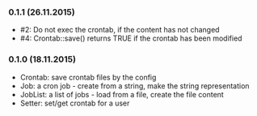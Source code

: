 ### 0.1.1 (26.11.2015)

* #2: Do not exec the crontab, if the content has not changed
* #4: Crontab::save() returns TRUE if the crontab has been modified

### 0.1.0 (18.11.2015)

* Crontab: save crontab files by the config
* Job: a cron job - create from a string, make the string representation
* JobList: a list of jobs - load from a file, create the file content
* Setter: set/get crontab for a user